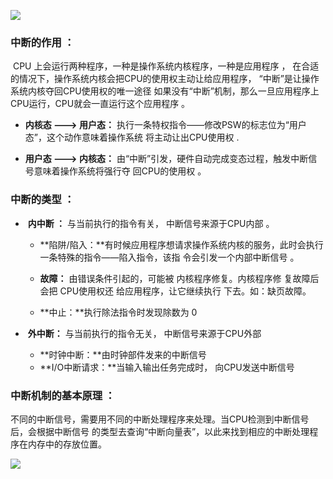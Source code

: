 ![](https://pic.downk.cc/item/5fe1df133ffa7d37b37f2145.png)

### 中断的作用  ：

​           CPU 上会运行两种程序，一种是操作系统内核程序，一种是应用程序 ， 在合适的情况下，操作系统内核会把CPU的使用权主动让给应用程序， “中断”是让操作系统内核夺回CPU使用权的唯一途径 如果没有“中断”机制，那么一旦应用程序上CPU运行，CPU就会一直运行这个应用程序 。

-  **内核态  ---> 用户态：**  执行一条特权指令——修改PSW的标志位为“用户态”，这个动作意味着操作系统 将主动让出CPU使用权 .

-  **用户态 ---> 内核态：**  由“中断”引发，硬件自动完成变态过程，触发中断信号意味着操作系统将强行夺 回CPU的使用权 。

  

###  中断的类型 ：

- ​	**内中断 ：** 与当前执行的指令有关， 中断信号来源于CPU内部 。

  - **陷阱/陷入：**有时候应用程序想请求操作系统内核的服务，此时会执行一条特殊的指令——陷入指令，该指 令会引发一个内部中断信号 。

  -  **故障：** 由错误条件引起的，可能被 内核程序修复。内核程序修 复故障后会把 CPU使用权还 给应用程序，让它继续执行 下去。如：缺页故障。 
  -  **中止：**执行除法指令时发现除数为 0 

- ​    **外中断：** 与当前执行的指令无关， 中断信号来源于CPU外部 

  -  **时钟中断：**由时钟部件发来的中断信号  
  -  **I/O中断请求：**当输入输出任务完成时， 向CPU发送中断信号 

###  中断机制的基本原理 ：

不同的中断信号，需要用不同的中断处理程序来处理。当CPU检测到中断信号后，会根据中断信号 的类型去查询“中断向量表”，以此来找到相应的中断处理程序在内存中的存放位置。

![](https://pic.downk.cc/item/5fe1e3263ffa7d37b383ce80.png) 

